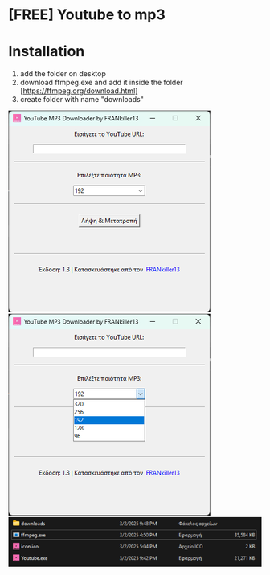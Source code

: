 # [FREE] Youtube to mp3
# Installation

1. add the folder on desktop
2. download ffmpeg.exe and add it inside the folder [https://ffmpeg.org/download.html]
3. create folder with name "downloads"


![](https://raw.githubusercontent.com/FRANkiller13/Youtube-to-MP3/refs/heads/main/Photo1.png) ![](https://raw.githubusercontent.com/FRANkiller13/Youtube-to-MP3/refs/heads/main/photo2.png)  
![](https://raw.githubusercontent.com/FRANkiller13/Youtube-to-MP3/refs/heads/main/photo3.png)  


